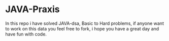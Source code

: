 # JAVA-Praxis
In this repo i have solved JAVA-dsa,
Basic to Hard problems, 
if anyone want to work on this data you feel free to fork, 
i hope you have a great day and have fun with code.
